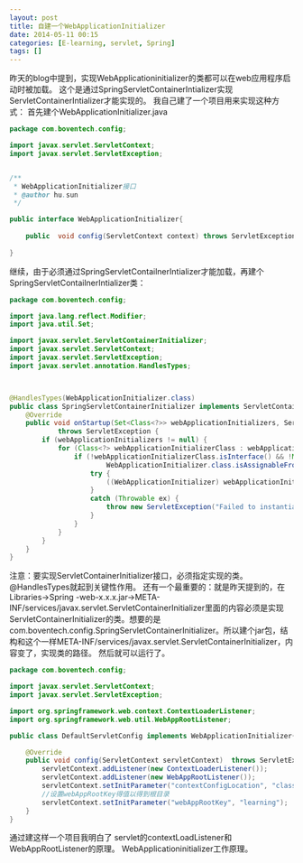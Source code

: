 ```yaml
---
layout: post
title: 自建一个WebApplicationInitializer
date: 2014-05-11 00:15
categories: [E-learning, servlet, Spring]
tags: []
---
```

昨天的blog中提到，实现WebApplicationinitializer的类都可以在web应用程序启动时被加载。
这个是通过SpringServletContainerIntializer实现ServletContainerIntializer才能实现的。
我自己建了一个项目用来实现这种方式：
首先建个WebApplicationInitializer.java


```java
package com.boventech.config;

import javax.servlet.ServletContext;
import javax.servlet.ServletException;


/**
 * WebApplicationInitializer接口
 * @author hu.sun
 */

public interface WebApplicationInitializer{
	
	public  void config(ServletContext context) throws ServletException;
	
}

```


继续，由于必须通过SpringServletContailnerIntializer才能加载，再建个SpringServletContailnerIntializer类：


```java
package com.boventech.config;

import java.lang.reflect.Modifier;
import java.util.Set;

import javax.servlet.ServletContainerInitializer;
import javax.servlet.ServletContext;
import javax.servlet.ServletException;
import javax.servlet.annotation.HandlesTypes;



@HandlesTypes(WebApplicationInitializer.class)  
public class SpringServletContainerInitializer implements ServletContainerInitializer{
	@Override
	public void onStartup(Set<Class<?>> webApplicationInitializers, ServletContext servletContext)
			throws ServletException {
		if (webApplicationInitializers != null) {
			for (Class<?> webApplicationInitializerClass : webApplicationInitializers) {
				if (!webApplicationInitializerClass.isInterface() && !Modifier.isAbstract(webApplicationInitializerClass.getModifiers()) &&
						WebApplicationInitializer.class.isAssignableFrom(webApplicationInitializerClass)) {
					try {
						((WebApplicationInitializer) webApplicationInitializerClass.newInstance()).config(servletContext);
					}
					catch (Throwable ex) {
						throw new ServletException("Failed to instantiate webApplicationInitializer class", ex);
					}
				}
			}
		}
	}
}

```

注意：要实现ServletContainerInitializer接口，必须指定实现的类。@HandlesTypes就起到关键性作用。
还有一个最重要的：就是昨天提到的，在Libraries->Spring -web-x.x.x.jar->META-INF/services/javax.servlet.ServletContainerInitializer里面的内容必须是实现ServletContainerInitializer的类。想要的是com.boventech.config.SpringServletContainerInitializer。所以建个jar包，结构和这个一样META-INF/services/javax.servlet.ServletContainerInitializer，内容变了，实现类的路径。
然后就可以运行了。



```java
package com.boventech.config;

import javax.servlet.ServletContext;
import javax.servlet.ServletException;

import org.springframework.web.context.ContextLoaderListener;
import org.springframework.web.util.WebAppRootListener;

public class DefaultServletConfig implements WebApplicationInitializer{

	@Override
	public void config(ServletContext servletContext)  throws ServletException{
		servletContext.addListener(new ContextLoaderListener());
		servletContext.addListener(new WebAppRootListener());
		servletContext.setInitParameter("contextConfigLocation", "classpath*:**/*Context.xml");
		//设置webAppRootKey得值以得到根目录
		servletContext.setInitParameter("webAppRootKey", "learning");
	}
}

```
通过建这样一个项目我明白了 servlet的contextLoadListener和WebAppRootListener的原理。
WebApplicationinitializer工作原理。



